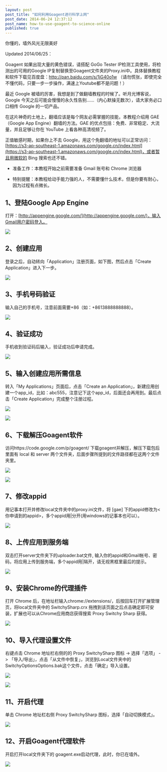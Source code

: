 ```yaml
---
layout: post
post_title: "如何利用Goagent进行科学上网"
post_date: 2014-06-24 12:37:12
post_name: how-to-use-goagent-to-science-online
published: true
---
```

你懂的，墙外风光无限美好

Updated 2014/06/25：

Goagent 如果出现大量的黄色错误，请搭配 GoGo Tester IP检测工具使用，将检测出的可用的Google IP复制替换至Goagent文件夹的Proxy.ini中。具体替换教程和软件下载见百度盘：http://pan.baidu.com/s/1jG40o1w （请勿慌张，即使完全不懂代码，只要一步一步操作，满速上Youtube都不是问题！）

最近 Google 被墙的厉害，我想是到了做翻墙教程的时候了。听月光博客说，Google 今天之后可能会慢慢的永久性告别……（内心默操无数次），请大家务必口口相传 Google 的一切产品。

在这片神奇的土地上，翻墙应该是每个网友必需掌握的技能，本教程介绍用 GAE（Google App Engine）翻墙的方法。GAE 的优点包括：免费、非常稳定、大流量，并且足够让你在 YouTube 上看各种高清视频了。

正值敏感时期，如果你上不去 Google，用这个免翻墙的地址可以正常访问：[https://s3-ap-southeast-1.amazonaws.com/google.cn/index.html](https://s3-ap-southeast-1.amazonaws.com/google.cn/index.html)，或者暂且用微软的 Bing 搜索也还不错。

*   准备工作：本教程开始之前需要准备 Gmail 账号和 Chrome 浏览器

*   特别提醒：本教程给动手能力强的人，不需要懂什么技术，但是你要有耐心，因为过程有点微长。

## 1、登陆Google App Engine

打开：[http://appengine.google.com/](http://appengine.google.com/)，输入Gmail用户密码登入。

![](http://mmbiz.qpic.cn/mmbiz/z3T1vlHdIXicppN5PE5emibTadnVPd3nB4XowtBp8sv1xfXbC8Co3zoC7WDdWLeYCRpS0JXLpbTomSIlvBycmDBA/0)

## 2、创建应用

登录之后，自动转向「Application」注册页面，如下图，然后点击「Create Application」进入下一步。

![](http://mmbiz.qpic.cn/mmbiz/z3T1vlHdIXicppN5PE5emibTadnVPd3nB43wN2tyNXHeibUhsVyVzsucFbbbqfEFXWqA25JEkSt8uIe5qxu88Q83Q/0)

## 3、手机号码验证

输入自己的手机号，注意前面需要+86（如：+8613888888888）。

![](http://mmbiz.qpic.cn/mmbiz/z3T1vlHdIXicppN5PE5emibTadnVPd3nB4W4GIVwY822WblhiaO0BgUkw8DFqicePUibXE7H3vxOM67Y7dyPCrz6Wow/0)

## 4、验证成功

手机收到验证码后输入，验证成功后申请完成。

![](http://mmbiz.qpic.cn/mmbiz/z3T1vlHdIXicppN5PE5emibTadnVPd3nB49XBuTnxRb8djWOs1BNn1pke2auUmxYWmeWJ7oQj95cp9J8NM8kwRgg/0)

## 5、输入创建应用所需信息

转入「My Applications」页面后，点击「Create an Application」，新建应用创建一个app_id，比如：abc555，注意记下这个app_id，后面还会再用到。最后点击「Create Application」完成整个注册过程。

![](http://mmbiz.qpic.cn/mmbiz/z3T1vlHdIXicppN5PE5emibTadnVPd3nB4A6HibNKibojxCMg9GdA5F2ibCfhZ4j9WjR3mlxrPZQvtuos6EwInmluuw/0)

![](http://mmbiz.qpic.cn/mmbiz/z3T1vlHdIXicppN5PE5emibTadnVPd3nB42UoTricqo7SvUmiafDYicJ0oJea1ECNPicDfEQ88S5GLQC5g40fBZvr5fg/0)

## 6、下载解压Goagent软件

访问https://code.google.com/p/goagent/ 下载goagent并解压，解压下载包后里面有 local 和 server 两个文件夹，后面步骤所提到的文件路径都在这两个文件夹里。

![](http://mmbiz.qpic.cn/mmbiz/z3T1vlHdIXicppN5PE5emibTadnVPd3nB4VAJiaYIzPFSmEdZmW69MEO1gk6qHec7Ds5BQ7hx1GZOjpiblSL69J1uQ/0)

![](http://mmbiz.qpic.cn/mmbiz/z3T1vlHdIXicppN5PE5emibTadnVPd3nB4dn34tVqpItNc9gxsfrTopQmvFTLWj1SYRUWSoXm1dmcHN7lElU8Q9A/0)

## 7、修改appid

用记事本打开并修改local文件夹中的proxy.ini文件，将 [gae] 下的appid修改为&lt;你申请到的appid&gt;，多个appid用|分开(用windows的记事本也可以）。

![](http://mmbiz.qpic.cn/mmbiz/z3T1vlHdIXicppN5PE5emibTadnVPd3nB406MXic8egKdaqxYfXOVjFXMHDSoHaPqKq1Lwg3zvZ7VVXmB4CBXdxLQ/0)

## 8、上传应用到服务端

双击打开server文件夹下的uploader.bat文件, 输入你的appid和Gmail帐号、密码，将应用上传到服务端，多个appid用|隔开，请无视黑框里最后的提示。

![](http://mmbiz.qpic.cn/mmbiz/z3T1vlHdIXicppN5PE5emibTadnVPd3nB4KI62nIhScLapVBibCzjSxdPV44UEW53sVL24yh8APuuTkaEGwJviaPlQ/0)

## 9、安装Chrome的代理插件

打开 Chrome 后，在地址栏输入chrome://extensions/，后按回车打开扩展管理页，将local文件夹中的 SwitchySharp.crx 拖拽到该页面之后点击确定即可安装，扩展也可以从Chrome应用商店获得搜索 Proxy Switchy Sharp 获得。

![](http://mmbiz.qpic.cn/mmbiz/z3T1vlHdIXicppN5PE5emibTadnVPd3nB4RxkYGGAsYtiaRT7lBzoCWT7qF9XhWxAbOPpmMh4huBbT6LCN4Seic0Cg/0)

## 10、导入代理设置文件

右键点击 Chrome 地址栏右侧的的 Proxy SwitchySharp 图标 -&gt; 选择「选项」 -&gt; 「导入/导出」，点击「从文件中恢复」，浏览到Local文件夹中的SwitchyOptionsOptions.bak这个文件，点击「确定」导入设置。

![](http://mmbiz.qpic.cn/mmbiz/z3T1vlHdIXicppN5PE5emibTadnVPd3nB4Zr4gfhlNGZ2xTSdtiaG9VD40zPNFY39uZzfmlMcudKk2r4klK9T11Hg/0)

![](http://mmbiz.qpic.cn/mmbiz/z3T1vlHdIXicppN5PE5emibTadnVPd3nB4ic4c0JtWulKyckVukficq5FIoibfqqiaaxy63M9NSZzYuyGYvpor7h4scQ/0)

## 11、开启代理

单击 Chrome 地址栏右侧 Proxy SwitchySharp 图标，选择「自动切换模式」。

![](http://mmbiz.qpic.cn/mmbiz/z3T1vlHdIXicppN5PE5emibTadnVPd3nB4kWRT6mnEJ6AtO9D0YrewEdicnZVoTXq9oe5DtibeOuSWQdMtcibzexFJg/0)

## 12、开启Goagent代理软件

开启打开local文件夹下的 goagent.exe启动代理，此时，你已在墙外。

![](http://mmbiz.qpic.cn/mmbiz/z3T1vlHdIXicppN5PE5emibTadnVPd3nB4k3DcUwXT66TX46lYqGJjp9zEcDuYCReKyT5sKtqCpPQJS0jYlqKg5Q/0)